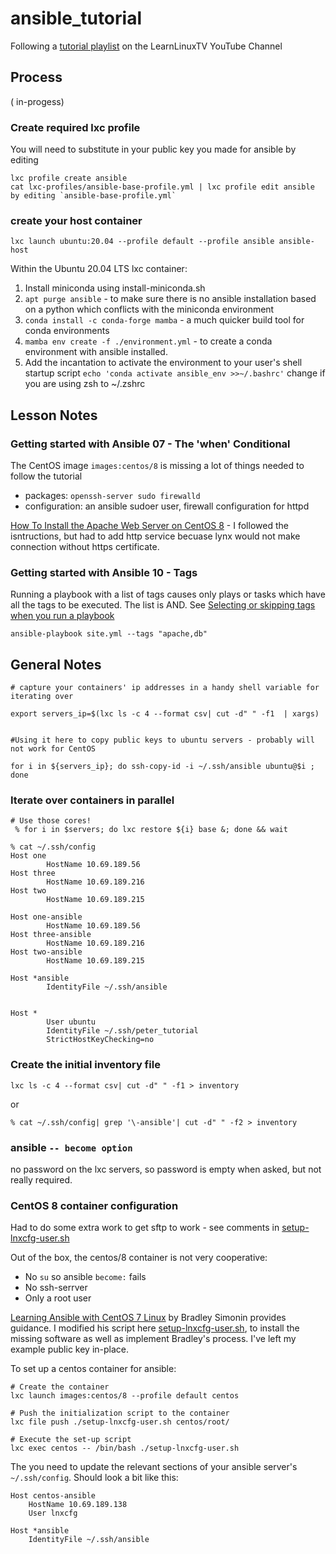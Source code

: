 # ansible_tutorial

Following a [tutorial playlist](https://youtube.com/playlist?list=PLT98CRl2KxKG7LKdWeXYUe6_UTeUybE2Z)
 on the LearnLinuxTV YouTube Channel

## Process

( in-progess)

### Create required lxc profile

You will need to substitute in your public key you made for ansible by editing 

```
lxc profile create ansible
cat lxc-profiles/ansible-base-profile.yml | lxc profile edit ansible by editing `ansible-base-profile.yml`
```

### create your host container

```
lxc launch ubuntu:20.04 --profile default --profile ansible ansible-host

```


Within the Ubuntu 20.04 LTS lxc container:

1. Install miniconda using install-miniconda.sh
2. `apt purge ansible` - to make sure there is no ansible installation based on a python which conflicts with 
the miniconda environment
3. `conda install -c conda-forge mamba` -  a much quicker build tool for conda environments
4. `mamba env create -f ./environment.yml` - to create a conda environment with ansible installed.
5. Add the incantation to activate the environment to your user's shell startup script `echo 'conda activate ansible_env >>~/.bashrc'` change if you are using zsh to ~/.zshrc

## Lesson Notes

### Getting started with Ansible 07 - The 'when' Conditional

The CentOS image `images:centos/8` is missing a lot of things needed to follow the tutorial

- packages: `openssh-server sudo firewalld`
- configuration: an ansible sudoer user, firewall configuration for httpd

[How To Install the Apache Web Server on CentOS 8](https://www.digitalocean.com/community/tutorials/how-to-install-the-apache-web-server-on-centos-8) - I followed the isntructions, but had to add http service becuase lynx would not make connection without https certificate.

### Getting started with Ansible 10 - Tags

Running a playbook with a list of tags causes only plays or tasks which have all the tags to be executed. The list is AND. See [Selecting or skipping tags when you run a playbook](https://docs.ansible.com/ansible/latest/user_guide/playbooks_tags.html#selecting-or-skipping-tags-when-you-run-a-playbook)

```
ansible-playbook site.yml --tags "apache,db"
```

## General Notes

```
# capture your containers' ip addresses in a handy shell variable for iterating over

export servers_ip=$(lxc ls -c 4 --format csv| cut -d" " -f1  | xargs) 


#Using it here to copy public keys to ubuntu servers - probably will not work for CentOS

for i in ${servers_ip}; do ssh-copy-id -i ~/.ssh/ansible ubuntu@$i ; done

```

### Iterate over containers in parallel

```
# Use those cores!
 % for i in $servers; do lxc restore ${i} base &; done && wait
```

```
% cat ~/.ssh/config
Host one
        HostName 10.69.189.56
Host three
        HostName 10.69.189.216
Host two
        HostName 10.69.189.215

Host one-ansible
        HostName 10.69.189.56
Host three-ansible
        HostName 10.69.189.216
Host two-ansible
        HostName 10.69.189.215

Host *ansible
        IdentityFile ~/.ssh/ansible


Host *
        User ubuntu
        IdentityFile ~/.ssh/peter_tutorial
        StrictHostKeyChecking=no
```

### Create the initial inventory file

```
lxc ls -c 4 --format csv| cut -d" " -f1 > inventory
```

or

```
% cat ~/.ssh/config| grep '\-ansible'| cut -d" " -f2 > inventory
```
 ### ansible `-- become option`

no password on the lxc servers, so password is empty when asked, but not really required.

### CentOS 8 container configuration

Had to do some extra work to get sftp to work - see comments in [setup-lnxcfg-user.sh](./setup-lnxcfg-user.sh)

Out of the box, the centos/8 container is not very cooperative:
- No `su`  so ansible `become:` fails
- No ssh-serrver
- Only a root user

[Learning Ansible with CentOS 7 Linux](https://brad-simonin.medium.com/learning-ansible-with-centos-7-linux-12461043fd02) by Bradley Simonin provides guidance. I modified his script here [setup-lnxcfg-user.sh](./setup-lnxcfg-user.sh), to install the missing software as well as implement Bradley's process. I've left my example public key in-place. 

To set up a centos container for ansible:

```
# Create the container
lxc launch images:centos/8 --profile default centos

# Push the initialization script to the container
lxc file push ./setup-lnxcfg-user.sh centos/root/

# Execute the set-up script
lxc exec centos -- /bin/bash ./setup-lnxcfg-user.sh
```

The you need to update the relevant sections of your ansible server's `~/.ssh/config`. Should look a bit like this:

```
Host centos-ansible
    HostName 10.69.189.138
    User lnxcfg

Host *ansible
	IdentityFile ~/.ssh/ansible

```




